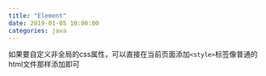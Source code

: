 ```yaml
---
title: "Element"
date: 2019-01-05 10:00:00
categories: java
---
```


如果要自定义非全局的css属性，可以直接在当前页面添加`<style>`标签像普通的html文件那样添加即可
